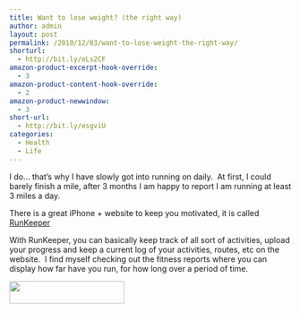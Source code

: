 ```yaml
---
title: Want to lose weight? (the right way)
author: admin
layout: post
permalink: /2010/12/03/want-to-lose-weight-the-right-way/
shorturl:
  - http://bit.ly/eLs2CF
amazon-product-excerpt-hook-override:
  - 3
amazon-product-content-hook-override:
  - 2
amazon-product-newwindow:
  - 3
short-url:
  - http://bit.ly/esgviU
categories:
  - Health
  - Life
---
```

I do&#8230; that&#8217;s why I have slowly got into running on daily.  At first, I could barely finish a mile, after 3 months I am happy to report I am running at least 3 miles a day.

There is a great iPhone + website to keep you motivated, it is called [RunKeeper][1]

With RunKeeper, you can basically keep track of all sort of activities, upload your progress and keep a current log of your activities, routes, etc on the website.  I find myself checking out the fitness reports where you can display how far have you run, for how long over a period of time.

[<img class="alignnone" src="http://static1.runkeeper.com/build/1583/static/kronos/images/logo.png" alt="" width="205" height="40" />][2]

 [1]: http://runkeeper.com/
 [2]: http://runkeeper.com